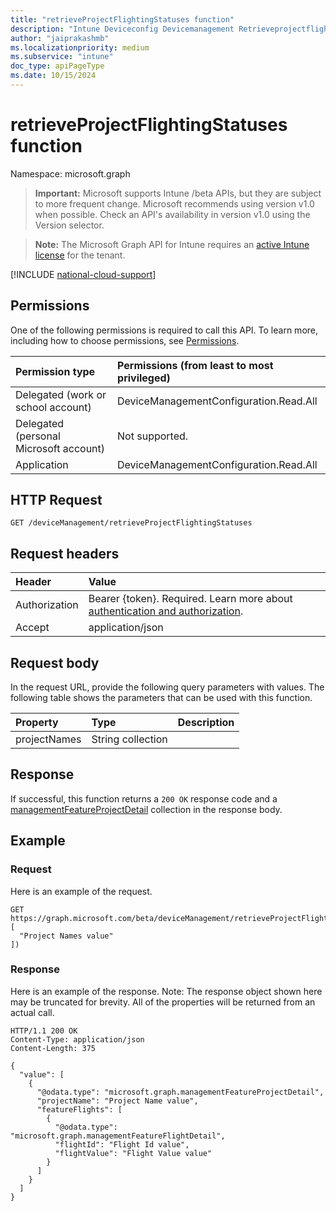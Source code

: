 ```yaml
---
title: "retrieveProjectFlightingStatuses function"
description: "Intune Deviceconfig Devicemanagement Retrieveprojectflightingstatuses Api ."
author: "jaiprakashmb"
ms.localizationpriority: medium
ms.subservice: "intune"
doc_type: apiPageType
ms.date: 10/15/2024
---
```


# retrieveProjectFlightingStatuses function

Namespace: microsoft.graph

> **Important:** Microsoft supports Intune /beta APIs, but they are subject to more frequent change. Microsoft recommends using version v1.0 when possible. Check an API's availability in version v1.0 using the Version selector.

> **Note:** The Microsoft Graph API for Intune requires an [active Intune license](https://go.microsoft.com/fwlink/?linkid=839381) for the tenant.



[!INCLUDE [national-cloud-support](../../includes/all-clouds.md)]

## Permissions
One of the following permissions is required to call this API. To learn more, including how to choose permissions, see [Permissions](/graph/permissions-reference).

|Permission type|Permissions (from least to most privileged)|
|:---|:---|
|Delegated (work or school account)|DeviceManagementConfiguration.Read.All|
|Delegated (personal Microsoft account)|Not supported.|
|Application|DeviceManagementConfiguration.Read.All|

## HTTP Request
<!-- {
  "blockType": "ignored"
}
-->
``` http
GET /deviceManagement/retrieveProjectFlightingStatuses
```

## Request headers
|Header|Value|
|:---|:---|
|Authorization|Bearer {token}. Required. Learn more about [authentication and authorization](/graph/auth/auth-concepts).|
|Accept|application/json|

## Request body
In the request URL, provide the following query parameters with values.
The following table shows the parameters that can be used with this function.

|Property|Type|Description|
|:---|:---|:---|
|projectNames|String collection||



## Response
If successful, this function returns a `200 OK` response code and a [managementFeatureProjectDetail](../resources/intune-deviceconfig-managementfeatureprojectdetail.md) collection in the response body.

## Example

### Request
Here is an example of the request.
``` http
GET https://graph.microsoft.com/beta/deviceManagement/retrieveProjectFlightingStatuses(projectNames=[
  "Project Names value"
])
```

### Response
Here is an example of the response. Note: The response object shown here may be truncated for brevity. All of the properties will be returned from an actual call.
``` http
HTTP/1.1 200 OK
Content-Type: application/json
Content-Length: 375

{
  "value": [
    {
      "@odata.type": "microsoft.graph.managementFeatureProjectDetail",
      "projectName": "Project Name value",
      "featureFlights": [
        {
          "@odata.type": "microsoft.graph.managementFeatureFlightDetail",
          "flightId": "Flight Id value",
          "flightValue": "Flight Value value"
        }
      ]
    }
  ]
}
```
